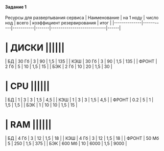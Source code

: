 #### Задание 1
Ресурсы для развертывания сервиса
| Наименование | на 1 ноду | число нод | всего | коэффициент резервирования | итог |
|--------------|-----------|-----------|-------|----------------------------|------|
# | ДИСКИ ||||||
| БД | 30 Гб | 3 | 90 | 1,5 | 135 |
| КЭШ | 30 Гб | 3 | 90 | 1,5 | 135 |
| ФРОНТ | 2 Гб | 5 | 10 | 1,5 | 15 |
| БЭК | 2 Гб | 10 | 20 | 1,5 | 30 |
# | CPU ||||||
| БД | 1 | 3 | 3 | 1,5 | 4,5 |
| КЭШ | 1 | 3 | 3 | 1,5 | 4,5 |
| ФРОНТ | 0.2 | 5 | 1 | 1,5 | 1,5 |
| БЭК | 1 | 10 | 10 | 1,5 | 15 |
# | RAM ||||||
| БД | 4 Гб | 3 | 12 | 1,5 | 18 |
| КЭШ | 4 Гб | 3 | 12 | 1,5 | 18 |
| ФРОНТ | 50 Мб | 5 | 250 | 1,5 | 375 |
| БЭК | 600 Мб | 10 | 6000 | 1,5 | 9000 |

